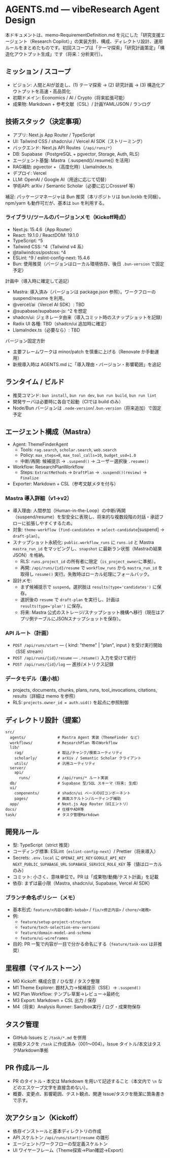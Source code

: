 # AGENTS.md — vibeResearch Agent Design

本ドキュメントは、memo-RequirementDefinition.md を元にした「研究支援エージェント（Research Copilot）」の実装方針、構成、ディレクトリ設計、運用ルールをまとめたものです。初回スコープは「テーマ探索」「研究計画策定」「構造化アウトプット生成」です（将来：分析実行）。

## ミッション / スコープ
- ビジョン: 人間とAIが並走し、(1) テーマ探索 → (2) 研究計画 → (3) 構造化アウトプットを高速・高品質化
- 初期ドメイン: Economics / AI / Crypto（将来拡張可能）
- 成果物: Markdown + 参考文献（CSL）/ 計画YAML/JSON / ランログ

## 技術スタック（決定事項）
- アプリ: Next.js App Router / TypeScript
- UI: Tailwind CSS / shadcn/ui / Vercel AI SDK（ストリーミング）
- バックエンド: Next.js API Routes（`/api/runs/*`）
- DB: Supabase（PostgreSQL + pgvector, Storage, Auth, RLS）
- エージェント基盤: Mastra（.suspend()/.resume() を活用）
- RAG補助: pgvector +（高度化時）LlamaIndex.ts
- デプロイ: Vercel
- LLM: OpenAI / Google AI（用途に応じて切替）
- 学術API: arXiv / Semantic Scholar（必要に応じCrossref 等）

補足: パッケージマネージャは Bun 推奨（本リポジトリは bun.lockb を同梱）。npm/yarn も動作可だが、基本は `bun` を利用する。

### ライブラリ/ツールのバージョンメモ（Kickoff時点）
- Next.js: 15.4.6（App Router）
- React: 19.1.0 / ReactDOM: 19.1.0
- TypeScript: ^5
- Tailwind CSS: ^4（Tailwind v4 系）
- @tailwindcss/postcss: ^4
- ESLint: ^9 / eslint-config-next: 15.4.6
- Bun: 使用推奨（バージョンはローカル環境依存、後日 `.bun-version` で固定予定）

計画中（導入時に確定して追記）
- Mastra: 導入済み（バージョンは package.json 参照）。ワークフローの suspend/resume を利用。
- @vercel/ai（Vercel AI SDK）: TBD
- @supabase/supabase-js: ^2 を想定
- shadcn/ui: ジェネレータ由来（導入コミット時のスナップショットを記録）
- Radix UI 各種: TBD（shadcn/ui 追加時に確定）
- LlamaIndex.ts（必要なら）: TBD

バージョン固定方針
- 主要フレームワークは minor/patch を慎重に上げる（Renovate か手動運用）
- 新規導入時は AGENTS.md に「導入理由・バージョン・影響範囲」を追記

## ランタイム / ビルド
- 推奨コマンド: `bun install`, `bun run dev`, `bun run build`, `bun run lint`
- 開発サーバは必要時に各自で起動（CIでは build のみ）
- Node/Bun バージョンは `.node-version`/`.bun-version`（将来追加）で固定予定

## エージェント構成（Mastra）
- Agent: ThemeFinderAgent
  - Tools: `rag.search`, `scholar.search`, `web.search`
  - Policy: `max_steps=8`, `max_tool_calls=10`, `budget_usd=1.0`
  - 中断/再開: 候補提示 → `.suspend()` → ユーザー選択後 `.resume()`
- Workflow: ResearchPlanWorkflow
  - Steps: `ExtractMethods` → `DraftPlan` → `.suspend()(review)` → `Finalize`
- Exporter: Markdown + CSL（参考文献メタを付与）

### Mastra 導入詳細（v1→v2）
- 導入理由: 人間参加（Human-in-the-Loop）の中断/再開（suspend/resume）を型安全に表現し、将来的な複数段階の対話・承認フローに拡張しやすくするため。
- 対象: `theme-workflow`（`find-candidates` → `select-candidate`[suspend] → `draft-plan`）。
- スナップショット永続化: `public.workflow_runs` に `runs.id` と Mastra `mastra_run_id` をマッピングし、`snapshot` に最新ラン状態（Mastraの結果JSON）を格納。
  - RLS: `runs.project_id` の所有者に限定（`is_project_owner`に準拠）。
  - 再開: `/api/runs/{id}/resume` で `workflow_runs` から `mastra_run_id` を取得し `resume()` 実行。失敗時はローカル処理にフォールバック。
- 設計メモ:
  - まず候補提示で `suspend`。選択肢は `results(type='candidates')` に保存。
  - 選択後の `resume` で `draft-plan` を実行し、計画は `results(type='plan')` に保存。
  - 将来: Mastra 公式のストレージ/スナップショット機構へ移行（現在はアプリ側テーブルにJSONスナップショットを保存）。

### API ルート（計画）
- `POST /api/runs/start` — { kind: "theme" | "plan", input } を受け実行開始（SSE stream）
- `POST /api/runs/{id}/resume` — `.resume()` 入力を受けて続行
- `POST /api/runs/{id}/log` — 進捗/メトリクス記録

### データモデル（最小核）
- projects, documents, chunks, plans, runs, tool_invocations, citations, results（詳細は memo を参照）
- RLS: `projects.owner_id = auth.uid()` を起点に参照制御

## ディレクトリ設計（提案）
```
src/
  agents/              # Mastra Agent 実装（ThemeFinder など）
  workflows/           # ResearchPlan 等のWorkflow
  lib/
    rag/               # 取込/チャンク/検索ユーティリティ
    scholarly/         # arXiv / Semantic Scholar クライアント
    utils/             # 汎用ユーティリティ
  server/
    api/
      runs/            # /api/runs/* ルート実装
  db/                  # Supabase 型/SQL スキーマ（将来: 生成）
  ui/
    components/        # shadcn/ui ベースのUIコンポーネント
    pages/             # 画面スケルトン/ルーティング補助
  app/                 # Next.js App Router（UIエントリ）
docs/                  # 仕様やADR等
task/                  # タスク管理Markdown
```

## 開発ルール
- 型: TypeScript（strict 推奨）
- コーディング標準: ESLint（`eslint-config-next`）/ Prettier（将来導入）
- Secrets: `.env.local` に `OPENAI_API_KEY` `GOOGLE_API_KEY` `NEXT_PUBLIC_SUPABASE_URL` `SUPABASE_SERVICE_ROLE_KEY` 等（値はローカルのみ）
- コミット: 小さく、意味単位で。PR は「成果物/動機/テスト計画」を記載
- 依存: まずは最小限（Mastra, shadcn/ui, Supabase, Vercel AI SDK）

### ブランチ命名ポリシー（メモ）
- 基本形式: `feature/<内容の要約-kebab>` / `fix/<修正内容>` / `chore/<雑務>`
- 例:
  - `feature/setup-project-structure`
  - `feature/tech-selection-env-versions`
  - `feature/domain-model-and-schema`
  - `feature/ui-wireframes`
- 目的: PR 一覧で内容が一目で分かる命名にする（`feature/task-xxx` は非推奨）

## 里程標（マイルストーン）
- M0 Kickoff: 構成合意 / ひな型 / タスク整理
- M1 Theme Explorer: 題材入力→候補提示（SSE）→ `.suspend()`
- M2 Plan Workflow: テンプレ草案→レビュー→最終化
- M3 Export: Markdown + CSL 出力 / 保存
- M4（将来）Analysis Runner: Sandbox実行 / ログ・成果物保存

## タスク管理
- GitHub Issues と `/task/*.md` を併用
- 初期タスクを `/task` に作成済み（001〜004）。Issue タイトル/本文はタスクMarkdown準拠

## PR 作成ルール
- PR のタイトル・本文は Markdown を用いて記述すること（本文内で `\n` などのエスケープ文字を直接含めない）。
- 概要、変更点、影響範囲、テスト観点、関連 Issue/タスクを簡潔に箇条書きで示す。

## 次アクション（Kickoff）
- 依存インストールと基本ディレクトリの作成
- API スケルトン `/api/runs/start|resume` の雛形
- エージェント/ワークフローの型定義スケルトン
- UI ワイヤーフレーム（Theme探索→Plan確認→Export）
